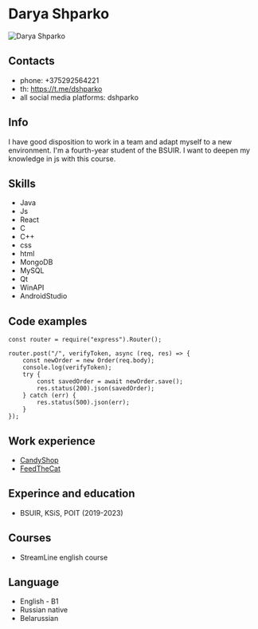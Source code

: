 # Darya Shparko
![Darya Shparko](https://vk.com/dshparko?z=photo171242038_457247180%2Falbum171242038_0%2Frev)
## Contacts
* phone: +375292564221
* th: https://t.me/dshparko
* all social media platforms: dshparko
## Info
I have good disposition to work in a team and adapt myself to a new environment. I'm a fourth-year student of the BSUIR. I want to deepen my knowledge in js with this course.
## Skills
* Java
* Js
* React
* C
* C++
* css
* html
* MongoDB
* MySQL
* Qt
* WinAPI
* AndroidStudio
## Code examples
```
const router = require("express").Router();

router.post("/", verifyToken, async (req, res) => {
    const newOrder = new Order(req.body);
    console.log(verifyToken);
    try {
        const savedOrder = await newOrder.save();
        res.status(200).json(savedOrder);
    } catch (err) {
        res.status(500).json(err);
    }
});
``` 
## Work experience
* [CandyShop](https://github.com/dshparko/candyShop)
* [FeedTheCat](https://github.com/dshparko/feedTheCat)
## Experince and education
* BSUIR, KSiS, POIT (2019-2023)
## Courses
* StreamLine english course
## Language
* English - B1
* Russian native
* Belarussian